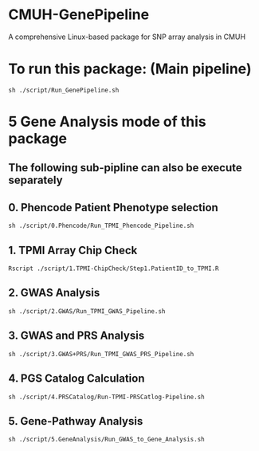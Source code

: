 # CMUH-GenePipeline
A comprehensive Linux-based package for SNP array analysis in CMUH

# To run this package: (Main pipeline)

`sh ./script/Run_GenePipeline.sh`

# 5 Gene Analysis mode of this package

## The following sub-pipline can also be execute separately

## 0. Phencode Patient Phenotype selection

`sh ./script/0.Phencode/Run_TPMI_Phencode_Pipeline.sh`

## 1. TPMI Array Chip Check

`Rscript ./script/1.TPMI-ChipCheck/Step1.PatientID_to_TPMI.R`

## 2. GWAS Analysis

`sh ./script/2.GWAS/Run_TPMI_GWAS_Pipeline.sh`

## 3. GWAS and PRS Analysis

`sh ./script/3.GWAS+PRS/Run_TPMI_GWAS_PRS_Pipeline.sh`

## 4. PGS Catalog Calculation

`sh ./script/4.PRSCatalog/Run-TPMI-PRSCatlog-Pipeline.sh`

## 5. Gene-Pathway Analysis

`sh ./script/5.GeneAnalysis/Run_GWAS_to_Gene_Analysis.sh`
